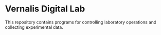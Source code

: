 # Vernalis Digital Lab

This repository contains programs for controlling laboratory operations and collecting experimental data.
